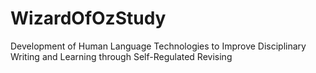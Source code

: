 # WizardOfOzStudy
Development of Human Language Technologies to Improve Disciplinary Writing and Learning through Self-Regulated Revising
